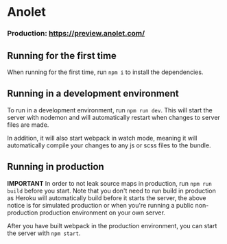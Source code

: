 # Anolet

### Production: https://preview.anolet.com/

## Running for the first time

When running for the first time, run `npm i` to install the dependencies.

## Running in a development environment

To run in a development environment, run `npm run dev`.
This will start the server with nodemon and will automatically restart when changes to server files are made.

In addition, it will also start webpack in watch mode, meaning it will automatically compile your changes to any js or scss files to the bundle.

## Running in production

**IMPORTANT** In order to not leak source maps in production, run `npm run build` before you start.
Note that you don't need to run build in production as Heroku will automatically build before it starts the server, the above notice is for simulated production or when you're running a public non-production production environment on your own server.

After you have built webpack in the production environment, you can start the server with `npm start`.
